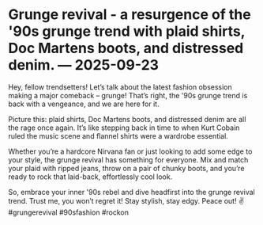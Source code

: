 # Grunge revival - a resurgence of the '90s grunge trend with plaid shirts, Doc Martens boots, and distressed denim. — 2025-09-23

Hey, fellow trendsetters! Let’s talk about the latest fashion obsession making a major comeback – grunge! That’s right, the '90s grunge trend is back with a vengeance, and we are here for it.

Picture this: plaid shirts, Doc Martens boots, and distressed denim are all the rage once again. It’s like stepping back in time to when Kurt Cobain ruled the music scene and flannel shirts were a wardrobe essential.

Whether you’re a hardcore Nirvana fan or just looking to add some edge to your style, the grunge revival has something for everyone. Mix and match your plaid with ripped jeans, throw on a pair of chunky boots, and you’re ready to rock that laid-back, effortlessly cool look.

So, embrace your inner '90s rebel and dive headfirst into the grunge revival trend. Trust me, you won’t regret it! Stay stylish, stay edgy. Peace out! ✌️ #grungerevival #90sfashion #rockon